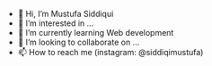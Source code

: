 - 👋 Hi, I’m Mustufa Siddiqui
- 👀 I’m interested in ...
- 🌱 I’m currently learning Web development
- 💞️ I’m looking to collaborate on ...
- 📫 How to reach me (instagram: @siddiqimustufa)

<!---
mustufasiddiqi/mustufasiddiqi is a ✨ special ✨ repository because its `README.md` (this file) appears on your GitHub profile.
You can click the Preview link to take a look at your changes.
--->
